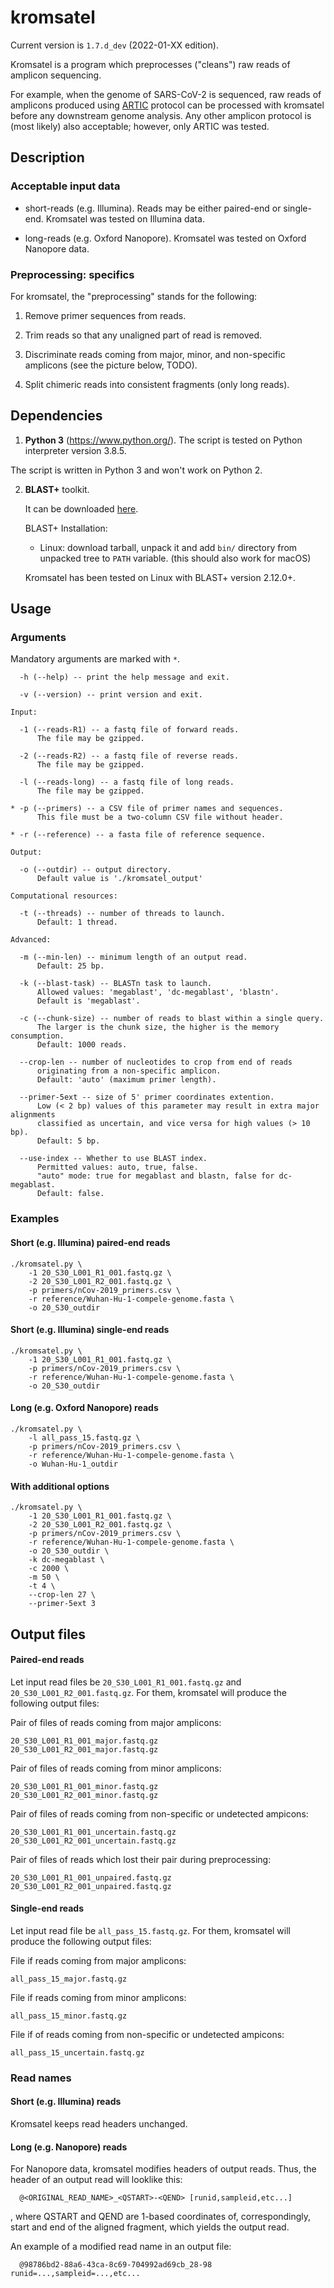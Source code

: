 # kromsatel

Current version is `1.7.d_dev` (2022-01-XX edition).

Kromsatel is a program which preprocesses ("cleans") raw reads of amplicon sequencing.

For example, when the genome of SARS-CoV-2 is sequenced, raw reads of amplicons produced using [ARTIC](https://artic.network/ncov-2019) protocol can be processed with kromsatel before any downstream genome analysis. Any other amplicon protocol is (most likely) also acceptable; however, only ARTIC was tested.

## Description

### Acceptable input data

- short-reads (e.g. Illumina). Reads may be either paired-end or single-end. Kromsatel was tested on Illumina data.

- long-reads (e.g. Oxford Nanopore). Kromsatel was tested on Oxford Nanopore data.

### Preprocessing: specifics

For kromsatel, the "preprocessing" stands for the following:

1) Remove primer sequences from reads.

2) Trim reads so that any unaligned part of read is removed.

3) Discriminate reads coming from major, minor, and non-specific amplicons (see the picture below, TODO).

4) Split chimeric reads into consistent fragments (only long reads).

## Dependencies

1. **Python 3** (https://www.python.org/). The script is tested on Python interpreter version 3.8.5.

  The script is written in Python 3 and won't work on Python 2.

2. **BLAST+** toolkit.

   It can be downloaded [here](http://ftp.ncbi.nlm.nih.gov/blast/executables/blast+/LATEST/).

   BLAST+ Installation:

   - Linux: download tarball, unpack it and add `bin/` directory from unpacked tree to `PATH` variable.
     (this should also work for macOS)

   Kromsatel has been tested on Linux with BLAST+ version 2.12.0+.

## Usage

### Arguments

Mandatory arguments are marked with `*`.

```
  -h (--help) -- print the help message and exit.

  -v (--version) -- print version and exit.

Input:

  -1 (--reads-R1) -- a fastq file of forward reads.
      The file may be gzipped.

  -2 (--reads-R2) -- a fastq file of reverse reads.
      The file may be gzipped.

  -l (--reads-long) -- a fastq file of long reads.
      The file may be gzipped.

* -p (--primers) -- a CSV file of primer names and sequences.
      This file must be a two-column CSV file without header.

* -r (--reference) -- a fasta file of reference sequence.

Output:

  -o (--outdir) -- output directory.
      Default value is './kromsatel_output'

Computational resources:

  -t (--threads) -- number of threads to launch.
      Default: 1 thread.

Advanced:

  -m (--min-len) -- minimum length of an output read.
      Default: 25 bp.

  -k (--blast-task) -- BLASTn task to launch.
      Allowed values: 'megablast', 'dc-megablast', 'blastn'.
      Default is 'megablast'.

  -c (--chunk-size) -- number of reads to blast within a single query.
      The larger is the chunk size, the higher is the memory consumption.
      Default: 1000 reads.

  --crop-len -- number of nucleotides to crop from end of reads
      originating from a non-specific amplicon.
      Default: 'auto' (maximum primer length).

  --primer-5ext -- size of 5' primer coordinates extention.
      Low (< 2 bp) values of this parameter may result in extra major alignments
      classified as uncertain, and vice versa for high values (> 10 bp).
      Default: 5 bp.

  --use-index -- Whether to use BLAST index.
      Permitted values: auto, true, false.
      "auto" mode: true for megablast and blastn, false for dc-megablast.
      Default: false.
```

### Examples

#### Short (e.g. Illumina) paired-end reads

```
./kromsatel.py \
    -1 20_S30_L001_R1_001.fastq.gz \
    -2 20_S30_L001_R2_001.fastq.gz \
    -p primers/nCov-2019_primers.csv \
    -r reference/Wuhan-Hu-1-compele-genome.fasta \
    -o 20_S30_outdir
```

#### Short (e.g. Illumina) single-end reads
```
./kromsatel.py \
    -1 20_S30_L001_R1_001.fastq.gz \
    -p primers/nCov-2019_primers.csv \
    -r reference/Wuhan-Hu-1-compele-genome.fasta \
    -o 20_S30_outdir
```

#### Long (e.g. Oxford Nanopore) reads
```
./kromsatel.py \
    -l all_pass_15.fastq.gz \
    -p primers/nCov-2019_primers.csv \
    -r reference/Wuhan-Hu-1-compele-genome.fasta \
    -o Wuhan-Hu-1_outdir
```

#### With additional options
```
./kromsatel.py \
    -1 20_S30_L001_R1_001.fastq.gz \
    -2 20_S30_L001_R2_001.fastq.gz \
    -p primers/nCov-2019_primers.csv \
    -r reference/Wuhan-Hu-1-compele-genome.fasta \
    -o 20_S30_outdir \
    -k dc-megablast \
    -c 2000 \
    -m 50 \
    -t 4 \
    --crop-len 27 \
    --primer-5ext 3
```

## Output files

#### Paired-end reads

Let input read files be `20_S30_L001_R1_001.fastq.gz` and `20_S30_L001_R2_001.fastq.gz`. For them, kromsatel will produce the following output files:

Pair of files of reads coming from major amplicons:
```
20_S30_L001_R1_001_major.fastq.gz
20_S30_L001_R2_001_major.fastq.gz
```

Pair of files of reads coming from minor amplicons:
```
20_S30_L001_R1_001_minor.fastq.gz
20_S30_L001_R2_001_minor.fastq.gz
```

Pair of files of reads coming from non-specific or undetected ampicons:
```
20_S30_L001_R1_001_uncertain.fastq.gz
20_S30_L001_R2_001_uncertain.fastq.gz
```

Pair of files of reads which lost their pair during preprocessing:
```
20_S30_L001_R1_001_unpaired.fastq.gz
20_S30_L001_R2_001_unpaired.fastq.gz
```
#### Single-end reads

Let input read file be `all_pass_15.fastq.gz`. For them, kromsatel will produce the following output files:

File if reads coming from major amplicons:

```
all_pass_15_major.fastq.gz
```

File if reads coming from minor amplicons:

```
all_pass_15_minor.fastq.gz
```

File if of reads coming from non-specific or undetected ampicons:

```
all_pass_15_uncertain.fastq.gz
```

### Read names

#### Short (e.g. Illumina) reads

Kromsatel keeps read headers unchanged.

#### Long (e.g. Nanopore) reads

For Nanopore data, kromsatel modifies headers of output reads. Thus, the header of an output read will looklike this:

```
  @<ORIGINAL_READ_NAME>_<QSTART>-<QEND> [runid,sampleid,etc...]
```

, where QSTART and QEND are 1-based coordinates of, correspondingly, start and end of the aligned fragment, which yields the output read.

An example of a modified read name in an output file:
```
  @98786bd2-88a6-43ca-8c69-704992ad69cb_28-98 runid=...,sampleid=...,etc...
```
